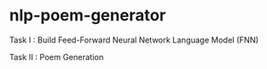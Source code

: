 # nlp-poem-generator

Task I : Build Feed-Forward Neural Network Language Model (FNN)

Task II : Poem Generation
